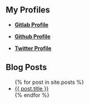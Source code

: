 ## My Profiles ##

* [**Gitlab Profile**](https://gitlab.com/alptunga)

* [**Github Profile**](https://github.com/alptunga/)

* [**Twitter Profile**](https://twitter.com/arcanuslink)




## Blog Posts ##

<ul>
  {% for post in site.posts %}
    <li>
      <a href="{{ post.url }}">{{ post.title }}</a>
    </li>
  {% endfor %}
</ul>
